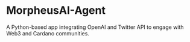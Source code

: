 # MorpheusAI-Agent

A Python-based app integrating OpenAI and Twitter API to engage with Web3 and Cardano communities.
